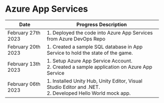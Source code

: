 # Azure App Services
| Date | Progress Description | 
| --------------- | --------------- |
| February 27th 2023 | 1. Deployed the code into Azure App Services from Azure DevOps Repo|
| February 20th 2023 | 1. Created a sample SQL database in App Service to hold the state of the game.|
| February 13th 2023 | 1. Setup Azure App Service Account. <br> 2. Created a sample application on Azure App Service|
| February 06th 2023 | 1. Installed Unity Hub, Unity Editor, Visual Studio Editor and .NET. <br> 2. Developed Hello World mock app.|
